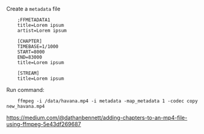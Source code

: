 
Create a `metadata` file

        ;FFMETADATA1
        title=Lorem ipsum
        artist=Lorem ipsum

        [CHAPTER]
        TIMEBASE=1/1000
        START=8000
        END=83000
        title=Lorem ipsum

        [STREAM]
        title=Lorem ipsum


Run command:

        ffmpeg -i /data/havana.mp4 -i metadata -map_metadata 1 -codec copy new_havana.mp4

<https://medium.com/@dathanbennett/adding-chapters-to-an-mp4-file-using-ffmpeg-5e43df269687>

